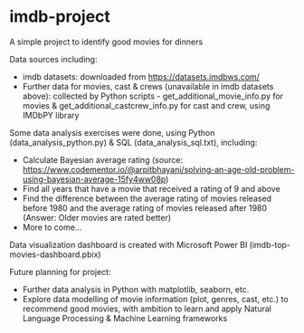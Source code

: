 # imdb-project
A simple project to identify good movies for dinners

Data sources including:
  - imdb datasets: downloaded from https://datasets.imdbws.com/ 
  - Further data for movies, cast & crews (unavailable in imdb datasets above): collected by Python scripts - get_additional_movie_info.py for movies & get_additional_castcrew_info.py for cast and crew, using IMDbPY library

Some data analysis exercises were done, using Python (data_analysis_python.py) & SQL (data_analysis_sql.txt), including:
  - Calculate Bayesian average rating (source: https://www.codementor.io/@arpitbhayani/solving-an-age-old-problem-using-bayesian-average-15fy4ww08p)
  - Find all years that have a movie that received a rating of 9 and above
  - Find the difference between the average rating of movies released before 1980 and the average rating of movies released after 1980 (Answer: Older movies are rated better)
  - More to come...

Data visualization dashboard is created with Microsoft Power BI (imdb-top-movies-dashboard.pbix)

Future planning for project:
  - Further data analysis in Python with matplotlib, seaborn, etc.
  - Explore data modelling of movie information (plot, genres, cast, etc.) to recommend good movies, with ambition to learn and apply Natural Language Processing & Machine Learning frameworks
